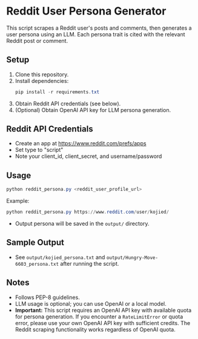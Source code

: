 # Reddit User Persona Generator

This script scrapes a Reddit user's posts and comments, then generates a user persona using an LLM. Each persona trait is cited with the relevant Reddit post or comment.

## Setup

1. Clone this repository.
2. Install dependencies:
   ```powershell
   pip install -r requirements.txt
   ```
3. Obtain Reddit API credentials (see below).
4. (Optional) Obtain OpenAI API key for LLM persona generation.

## Reddit API Credentials
- Create an app at https://www.reddit.com/prefs/apps
- Set type to "script"
- Note your client_id, client_secret, and username/password

## Usage

```powershell
python reddit_persona.py <reddit_user_profile_url>
```

Example:
```powershell
python reddit_persona.py https://www.reddit.com/user/kojied/
```

- Output persona will be saved in the `output/` directory.

## Sample Output
- See `output/kojied_persona.txt` and `output/Hungry-Move-6603_persona.txt` after running the script.

## Notes
- Follows PEP-8 guidelines.
- LLM usage is optional; you can use OpenAI or a local model.
- **Important:** This script requires an OpenAI API key with available quota for persona generation. If you encounter a `RateLimitError` or quota error, please use your own OpenAI API key with sufficient credits. The Reddit scraping functionality works regardless of OpenAI quota.
